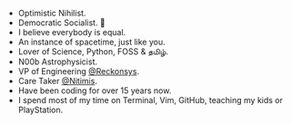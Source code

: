- Optimistic Nihilist. 
- Democratic Socialist. 🌹
- I believe everybody is equal. 
- An instance of spacetime, just like you. 
- Lover of Science, Python, FOSS & தமிழ். 
- N00b Astrophysicist. 
- VP of Engineering [@Reckonsys](https://github.com/reckonsys). 
- Care Taker [@Nitimis](https://github.com/nitimis). 
- Have been coding for over 15 years now.
- I spend most of my time on Terminal, Vim, GitHub, teaching my kids or PlayStation.
